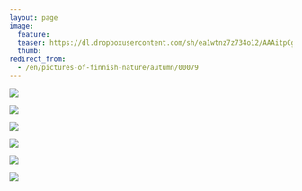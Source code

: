 ```yaml
---
layout: page
image:
  feature:
  teaser: https://dl.dropboxusercontent.com/sh/ea1wtnz7z734o12/AAAitpCgB6wDWtOCFT9J6tOAa/luontokuvat/syksy/2/DS31892-245px.jpg
  thumb:
redirect_from:
  - /en/pictures-of-finnish-nature/autumn/00079
---
```


[![](https://dl.dropboxusercontent.com/sh/ea1wtnz7z734o12/AAAFv3bs3G-_5svNeIyXUemsa/luontokuvat/syksy/2/DS31869-800px.jpg)](https://dl.dropboxusercontent.com/sh/ea1wtnz7z734o12/AAB_-vCFNQJNyc8BlpOr5nBGa/luontokuvat/syksy/2/DS31869.jpg)

[![](https://dl.dropboxusercontent.com/sh/ea1wtnz7z734o12/AAD9jNiRYDZj13ua_pw4_Usua/luontokuvat/syksy/2/DS31878-800px.jpg)](https://dl.dropboxusercontent.com/sh/ea1wtnz7z734o12/AADUpgII0FIuhanIONm4enyAa/luontokuvat/syksy/2/DS31878.jpg)

[![](https://dl.dropboxusercontent.com/sh/ea1wtnz7z734o12/AADsBdllReV2wK8ADFy6rv0oa/luontokuvat/syksy/2/DS31886-800px.jpg)](https://dl.dropboxusercontent.com/sh/ea1wtnz7z734o12/AADIBYL5cOsVb1vwJIeVRWwKa/luontokuvat/syksy/2/DS31886.jpg)

[![](https://dl.dropboxusercontent.com/sh/ea1wtnz7z734o12/AACTiuvXMDyl1tnMbNn0aZcka/luontokuvat/syksy/2/DS31888-800px.jpg)](https://dl.dropboxusercontent.com/sh/ea1wtnz7z734o12/AABicqQ_DkuuTrTJCerQJTPIa/luontokuvat/syksy/2/DS31888.jpg)

[![](https://dl.dropboxusercontent.com/sh/ea1wtnz7z734o12/AAA_2rHm6dLibfTdwRbHfowAa/luontokuvat/syksy/2/DS31892-800px.jpg)](https://dl.dropboxusercontent.com/sh/ea1wtnz7z734o12/AAB-JgSCpYdcMIy7Umq-G9gza/luontokuvat/syksy/2/DS31892.jpg)

[![](https://dl.dropboxusercontent.com/sh/ea1wtnz7z734o12/AAAhh-XD0F5O_csy_zQkW-cTa/luontokuvat/syksy/2/DS31893-800px.jpg)](https://dl.dropboxusercontent.com/sh/ea1wtnz7z734o12/AACc2vJ5Z1erjj35c93CjCYga/luontokuvat/syksy/2/DS31893.jpg)
